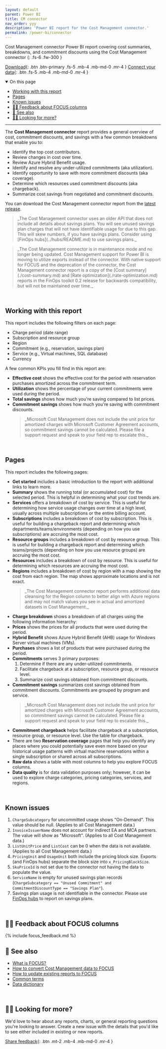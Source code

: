 ```yaml
---
layout: default
parent: Power BI
title: CM connector
nav_order: yyy
description: 'Power BI report for the Cost Management connector.'
permalink: /power-bi/connector
---
```


<span class="fs-9 d-block mb-4">Cost Management connector</span>
Power BI report covering cost summaries, breakdowns, and commitment discounts using the Cost Management connector
{: .fs-6 .fw-300 }

[Download](https://github.com/microsoft/finops-toolkit/releases/latest/download/CostManagementConnector.pbix){: .btn .btn-primary .fs-5 .mb-4 .mb-md-0 .mr-4 }
[Connect your data](./README.md#-connect-to-your-data){: .btn .fs-5 .mb-4 .mb-md-0 .mr-4 }

<details open markdown="1">
   <summary class="fs-2 text-uppercase">On this page</summary>

- [Working with this report](#working-with-this-report)
- [Pages](#pages)
- [Known issues](#known-issues)
- [🙋‍♀️ Feedback about FOCUS columns](#️-feedback-about-focus-columns)
- [🧐 See also](#-see-also)
- [🙋‍♀️ Looking for more?](#️-looking-for-more)

</details>

---

The **Cost Management connector** report provides a general overview of cost, commitment discounts, and savings with a few common breakdowns that enable you to:

- Identify the top cost contributors.
- Review changes in cost over time.
- Review Azure Hybrid Benefit usage.
- Identify and resolve any under-utilized commitments (aka utilization).
- Identify opportunity to save with more commitment discounts (aka coverage).
- Determine which resources used commitment discounts (aka chargeback).
- Summarize cost savings from negotiated and commitment discounts.

You can download the Cost Management connector report from the [latest release](https://github.com/microsoft/finops-toolkit/releases/latest).

<blockquote class="warning" markdown="1">
  _The Cost Management connector uses an older API that does not include all details about savings plans. You will see unused savings plan charges that will not have identifiable usage for due to this gap. This will skew numbers, if you have savings plans. Consider using [FinOps hubs](../hubs/README.md) to use savings plans._
</blockquote>

<blockquote class="important" markdown="1">
   _The Cost Management connector is in maintenance mode and no longer being updated. Cost Management support for Power BI is moving to utilize exports instead of the connector. With native support for FOCUS and the deprecation of the connector, the Cost Management connector report is a copy of the [Cost summary](./cost-summary.md) and [Rate optimization](./rate-optimization.md) reports in the FinOps toolkit 0.2 release for backwards compatibility, but will not be maintained over time._
</blockquote>

<br>

## Working with this report

This report includes the following filters on each page:

- Charge period (date range)
- Subscription and resource group
- Region
- Commitment (e.g., reservation, savings plan)
- Service (e.g., Virtual machines, SQL database)
- Currency

A few common KPIs you fill find in this report are:

- **Effective cost** shows the effective cost for the period with reservation purchases amortized across the commitment term.
- **Utilization** shows the percentage of your current commitments were used during the period.
- **Total savings** shows how much you're saving compared to list prices.
- **Commitment savings** shows how much you're saving with commitment discounts.
  <blockquote class="important" markdown="1">
    _Microsoft Cost Management does not include the unit price for amortized charges with Microsoft Customer Agreement accounts, so commitment savings cannot be calculated. Please file a support request and speak to your field rep to escalate this._
  </blockquote>

<br>

## Pages

This report includes the following pages:

- **Get started** includes a basic introduction to the report with additional links to learn more.
- **Summary** shows the running total (or accumulated cost) for the selected period. This is helpful in determining what your cost trends are.
- **Services** offers a breakdown of cost by service. This is useful for determining how service usage changes over time at a high level, usually across multiple subscriptions or the entire billing account.
- **Subscriptions** includes a breakdown of cost by subscription. This is useful for building a chargeback report and determining which departments/teams/environments (depending on how you use subscriptions) are accruing the most cost.
- **Resource groups** includes a breakdown of cost by resource group. This is useful for building a chargeback report and determining which teams/projects (depending on how you use resource groups) are accruing the most cost.
- **Resources** includes a breakdown of cost by resource. This is useful for determining which resources are accruing the most cost.
- **Regions** includes a breakdown of cost by region with a map showing the cost from each region. The map shows approximate locations and is not exact.
  <blockquote class="note" markdown="1">
     _The Cost Management connector report performs additional data cleansing for the Region column to better align with Azure regions and may not match values you see in actual and amortized datasets in Cost Management._
  </blockquote>
- **Charge breakdown** shows a breakdown of all charges using the following information hierarchy:
- **Prices** shows the prices for all products that were used during the period.
- **Hybrid Benefit** shows Azure Hybrid Benefit (AHB) usage for Windows Server virtual machines (VMs).
- **Purchases** shows a list of products that were purchased during the period.
- **Commitments** serves 3 primary purposes:
  1. Determine if there are any under-utilized commitments.
  2. Facilitate chargeback at a subscription, resource group, or resource level.
  3. Summarize cost savings obtained from commitment discounts.
- **Commitment savings** summarizes cost savings obtained from commitment discounts. Commitments are grouped by program and service.
  <blockquote class="warning" markdown="1">
    _Microsoft Cost Management does not include the unit price for amortized charges with Microsoft Customer Agreement accounts, so commitment savings cannot be calculated. Please file a support request and speak to your field rep to escalate this._
  </blockquote>
- **Commitment chargeback** helps facilitate chargeback at a subscription, resource group, or resource level. Use the table for chargeback.
- There are two **Reservation coverage** pages that help you identify any places where you could potentially save even more based on your historical usage patterns with virtual machine reservations within a single subscription or shared across all subscriptions.
- **Raw data** shows a table with most columns to help you explore FOCUS columns.
- **Data quality** is for data validation purposes only; however, it can be used to explore charge categories, pricing categories, services, and regions.

<br>

## Known issues

1. `ChargeSubcategory` for uncommitted usage shows "On-Demand". This value should be null. (Applies to all Cost Management data.)
2. `InvoiceIssuerName` does not account for indirect EA and MCA partners. The value will show as "Microsoft". (Applies to all Cost Management data.)
3. `ListUnitPrice` and `ListCost` can be 0 when the data is not available. (Applies to all Cost Management data.)
4. `PricingUnit` and `UsageUnit` both include the pricing block size. Exports (and FinOps hubs) separate the block size into `x_PricingBlockSize`.
5. `SkuPriceId` is not set due to the connector not having the data to populate the value.
6. `ServiceName` is empty for unused savings plan records (`ChargeSubcategory == "Unused Commitment" and CommitmentDiscountType == "Savings Plan"`).
7. Savings plan usage is not identifiable in the connector. Please use [FinOps hubs](../hubs/README.md) to report on savings plans.

<br>

## 🙋‍♀️ Feedback about FOCUS columns

<!-- markdownlint-disable-line --> {% include focus_feedback.md %}

<br>

## 🧐 See also

- [What is FOCUS?](../../_docs/focus/README.md)
- [How to convert Cost Management data to FOCUS](../../_docs/focus/convert.md)
- [How to update existing reports to FOCUS](../../_docs/focus/mapping.md)
- [Common terms](../../_resources/terms.md)
- [Data dictionary](../../_resources/data-dictionary.md)

<br>

## 🙋‍♀️ Looking for more?

We'd love to hear about any reports, charts, or general reporting questions you're looking to answer. Create a new issue with the details that you'd like to see either included in existing or new reports.

[Share feedback](https://aka.ms/ftk/idea){: .btn .mt-2 .mb-4 .mb-md-0 .mr-4 }

<br>
